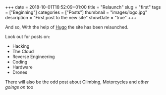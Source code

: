 +++ 
date = 2018-10-01T16:52:09+01:00
title = "Relaunch"
slug = "first"
tags = ["Beginning"]
categories = ["Posts"]
thumbnail = "images/logo.jpg"
description = "First post to the new site"
showDate = "true"
+++

And so, With the help of [Hugo](https://gohugo.io) the site has been relaunched.

Look out for posts on:

* Hacking
* The Cloud
* Reverse Engineering
* Coding
* Hardware
* Drones

There will also be the odd post about Climbing, Motorcycles and *other goings on* too